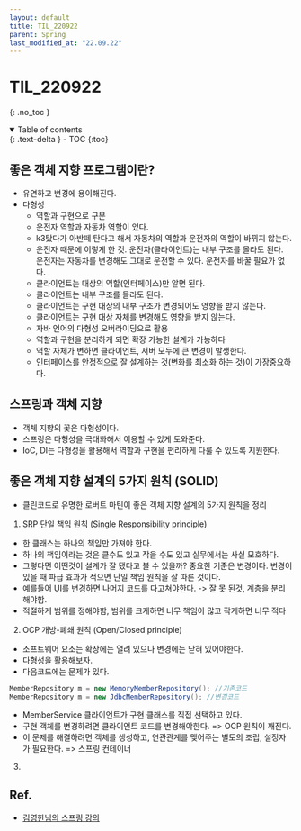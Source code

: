 ```yaml
---
layout: default
title: TIL_220922
parent: Spring
last_modified_at: "22.09.22"
---
```


# TIL_220922
{: .no_toc }

<details open markdown="block">
  <summary>
    Table of contents
  </summary>
  {: .text-delta }
- TOC
{:toc}
</details>

## 좋은 객체 지향 프로그램이란?
- 유연하고 변경에 용이해진다.
- 다형성
  - 역할과 구현으로 구분
  - 운전자 역할과 자동차 역할이 있다.
  - k3탔다가 아반떼 탄다고 해서 자동차의 역할과 운전자의 역할이 바뀌지 않는다.
  - 운전자 때문에 이렇게 한 것. 운전자(클라이언트)는 내부 구조를 몰라도 된다. 운전자는 자동차를 변경해도 그대로 운전할 수 있다. <span class="bg-green-100">운전자를 바꿀 필요가 없다.</span>
  - 클라이언트는 대상의 역할(인터페이스)만 알면 된다.
  - 클라이언트는 내부 구조를 몰라도 된다.
  - 클라이언트는 구현 대상의 내부 구조가 변경되어도 영향을 받지 않는다.
  - 클라이언트는 구현 대상 자체를 변경해도 영향을 받지 않는다.
  - 자바 언어의 다형성 오버라이딩으로 활용
  - 역할과 구현을 분리하게 되면 확장 가능한 설계가 가능하다
  - 역할 자체가 변하면 클라이언트, 서버 모두에 큰 변경이 발생한다.
  - <span class="bg-green-100">인터페이스를 안정적으로 잘 설계하는 것(변화를 최소화 하는 것)이 가장중요하다.</span>

## 스프링과 객체 지향
- 객체 지향의 꽃은 다형성이다. 
- 스프링은 다형성을 극대화해서 이용할 수 있게 도와준다.
- IoC, DI는 다형성을 활용해서 역할과 구현을 편리하게 다룰 수 있도록 지원한다.

## 좋은 객체 지향 설계의 5가지 원칙 (SOLID)
- 클린코드로 유명한 로버트 마틴이 좋은 객체 지향 설계의 5가지 원칙을 정리

1. SRP 단일 책임 원칙 (Single Responsibility principle)
- 한 클래스는 하나의 책임만 가져야 한다.
- 하나의 책임이라는 것은 클수도 있고 작을 수도 있고 실무에서는 사실 모호하다.
- 그렇다면 어떤것이 설계가 잘 됐다고 볼 수 있을까? 중요한 기준은 변경이다. 변경이 있을 때 파급 효과가 적으면 단일 책임 원칙을 잘 따른 것이다.
- 예를들어 UI를 변경하면 나머지 코드를 다고쳐야한다. -> 잘 못 된것, 계층을 분리해야함.
- 적절하게 범위를 정해야함, 범위를 크게하면 너무 책임이 많고 작게하면 너무 적다

2. OCP 개방-폐쇄 원칙 (Open/Closed principle)
- 소프트웨어 요소는 확장에는 열려 있으나 변경에는 닫혀 있어야한다.
- 다형성을 활용해보자. 
- 다음코드에는 문제가 있다.
```java
MemberRepository m = new MemoryMemberRepository(); //기존코드
MemberRepository m = new JdbcMemberRepository(); //변경코드
```
- MemberService 클라이언트가 구현 클래스를 직접 선택하고 있다.
- 구현 객체를 변경하려면 클라이언트 코드를 변경해야한다. => OCP 원칙이 깨진다.
- 이 문제를 해결하려면 객체를 생성하고, 연관관계를 맺어주는 별도의 조립, 설정자가 필요한다. => 스프링 컨테이너


3. 


## Ref.
- <a href="https://www.inflearn.com/course/%EC%8A%A4%ED%94%84%EB%A7%81-%ED%95%B5%EC%8B%AC-%EC%9B%90%EB%A6%AC-%EA%B8%B0%EB%B3%B8%ED%8E%B8/dashboard">김영한님의 스프링 강의</a>
